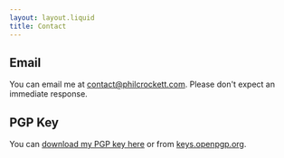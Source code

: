 ```yaml
---
layout: layout.liquid
title: Contact
---
```


## Email

You can email me at [contact@philcrockett.com](mailto:contact@philcrockett.com). Please don't expect an immediate response.

## PGP Key

You can [download my PGP key here][1] or from [keys.openpgp.org][2].

[1]: https://philcrockett.com/.well-known/openpgpkey/hu/dj3498u4hyyarh35rkjfnghbjxug6b19
[2]: https://keys.openpgp.org/vks/v1/by-fingerprint/DA2E34ACB6CFCDB462942ED7219751F3A91FCFAD
